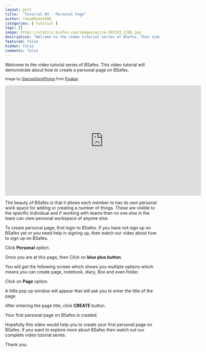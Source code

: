 ```yaml
---
layout: post
title:  "Tutorial #3 - Personal Page"
author: fahadkhan1990 
categories: [ Tutorial ]
tags: []
image: https://statics.bsafes.com/images/write-593333_1280.jpg 
description: "Welcome to the video tutorial series of BSafes. This video tutorial will demonstrate about how to create a personal page on BSafes."
featured: false 
hidden: false 
comments: false
---
```

Welcome to the video tutorial series of BSafes. This video tutorial will demonstrate about how to create a personal page on BSafes. 

<sup>Image by <a href="https://pixabay.com/users/StartupStockPhotos-690514/?utm_source=link-attribution&amp;utm_medium=referral&amp;utm_campaign=image&amp;utm_content=593333">StartupStockPhotos</a> from <a href="https://pixabay.com/?utm_source=link-attribution&amp;utm_medium=referral&amp;utm_campaign=image&amp;utm_content=593333">Pixabay</a></sup>
<iframe width="640" height="360" src="https://www.youtube.com/embed/gLJBAuxJyKQ" frameborder="0" allow="accelerometer; autoplay; encrypted-media; gyroscope; picture-in-picture" allowfullscreen></iframe>

The beauty of BSafes is that it allows each member to has its own personal work space for adding or creating a number of things. These are visible to the specific individual and if working with teams then no one else in the team can view personal workspace of anyone else.

To create personal page, first login to BSafes. If you have not sign up on BSafes yet or you need help in signing up, then watch our video about how to sign up on BSafes.   

Click **Personal** option.

Once you are at this page, then Click on **blue plus button**.

You will get the following screen which shows you multiple options which means you can create page, notebook, diary, Box and even folder.

Click on **Page** option.

A little pop up window will appear that will ask you to enter the title of the page.

After entering the page title, click **CREATE** button.

Your first personal page on BSafes is created. 

Hopefully this video would help you to create your first personal page on BSafes. If you want to explore more about BSafes then watch out our complete video tutorial series.

Thank you.


